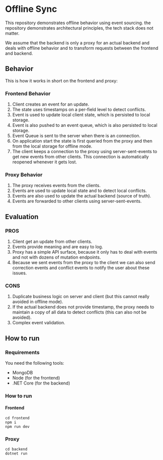 # Offline Sync

This repository demonstrates offline behavior using event sourcing. the repository demonstrates architectural principles, the tech stack does not matter.

We assume that the backend is only a proxy for an actual backend and deals with offline behavior and to transform requests between the frontend and backend.

## Behavior 
This is how it works in short on the frontend and proxy:

### Frontend Behavior

1. Client creates an event for an update.
2. The state uses timestamps on a per-field level to detect conflicts.
3. Event is used to update local client state, which is persisted to local storage.
4. Event is also pushed to an event queue, which is also persisted to local storage.
5. Event Queue is sent to the server when there is an connection.
6. On application start the state is first queried from the proxy and then from the local storage for offline mode.
7. The client keeps a connection to the proxy using server-sent-events to get new events from other clients. This connection is automatically reopened whenever it gets lost.

### Proxy Behavior

1. The proxy receives events from the clients.
2. Events are used to update local state and to detect local conflicts.
3. Events are also used to update the actual backend (source of truth).
4. Events are forwarded to other clients using server-sent-events.

## Evaluation

### PROS

1. Client get an update from other clients.
2. Events provide meaning and are easy to log.
3. Proxy has a simple API surface, because it only has to deal with events and not with dozens of mutation endpoints.
4. Because we sent events from the proxy to the client we can also send correction events and conflict events to notify the user about these issues.

### CONS

1. Duplicate business logic on server and client (but this cannot really avoided in offline mode).
2. If the actual backend does not provide timestamp, the proxy needs to maintain a copy of all data to detect conflicts (this can also not be avoided).
3. Complex event validation.

## How to run

### Requirements

You need the following tools:

* MongoDB
* Node (for the frontend)
* .NET Core (for the backend)

### How to run

#### Frontend

```
cd frontend
npm i
npm run dev
```

### Proxy

```
cd backend
dotnet run
```
